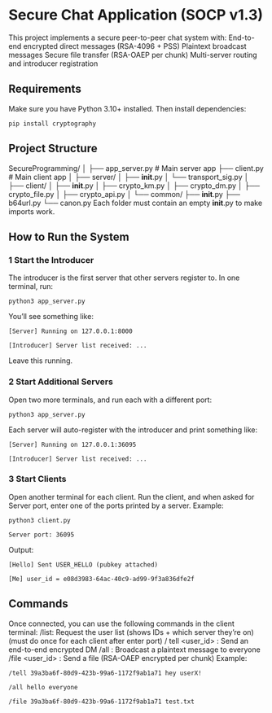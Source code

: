 # Secure Chat Application (SOCP v1.3)

This project implements a secure peer-to-peer chat system with:
End-to-end encrypted direct messages (RSA-4096 + PSS)
Plaintext broadcast messages
Secure file transfer (RSA-OAEP per chunk)
Multi-server routing and introducer registration

## Requirements

Make sure you have Python 3.10+ installed.
Then install dependencies:

`pip install cryptography`

## Project Structure

SecureProgramming/
│
├── app_server.py # Main server app
├── client.py # Main client app
│
├── server/
│ ├── **init**.py
│ └── transport_sig.py
│
├── client/
│ ├── **init**.py
│ ├── crypto_km.py
│ ├── crypto_dm.py
│ ├── crypto_file.py
│ ├── crypto_api.py
│
└── common/
├── **init**.py
├── b64url.py
└── canon.py
Each folder must contain an empty **init**.py to make imports work.

## How to Run the System

### 1 Start the Introducer

The introducer is the first server that other servers register to.
In one terminal, run:

`python3 app_server.py`

You’ll see something like:

`[Server] Running on 127.0.0.1:8000`

`[Introducer] Server list received: ...`

Leave this running.

### 2️ Start Additional Servers

Open two more terminals, and run each with a different port:

`python3 app_server.py`

Each server will auto-register with the introducer and print something like:

`[Server] Running on 127.0.0.1:36095`

`[Introducer] Server list received: ...`

### 3 Start Clients

Open another terminal for each client.
Run the client, and when asked for Server port, enter one of the ports printed by a server.
Example:

`python3 client.py`

`Server port: 36095`

Output:

`[Hello] Sent USER_HELLO (pubkey attached)`

`[Me] user_id = e08d3983-64ac-40c9-ad99-9f3a836dfe2f`

## Commands

Once connected, you can use the following commands in the client terminal:
/list: Request the user list (shows IDs + which server they’re on) (must do once for each client after enter port)
/ tell <user_id> <message>: Send an end-to-end encrypted DM
/all <message>: Broadcast a plaintext message to everyone
/file <user_id> <path>: Send a file (RSA-OAEP encrypted per chunk)
Example:

`/tell 39a3ba6f-80d9-423b-99a6-1172f9ab1a71 hey userX!`

`/all hello everyone`

`/file 39a3ba6f-80d9-423b-99a6-1172f9ab1a71 test.txt`
